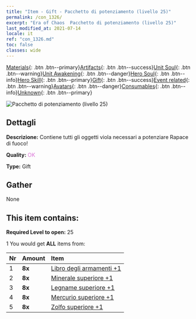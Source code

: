 ```yaml
---
title: "Item - Gift - Pacchetto di potenziamento (livello 25)"
permalink: /con_1326/
excerpt: "Era of Chaos  Pacchetto di potenziamento (livello 25)"
last_modified_at: 2021-07-14
locale: it
ref: "con_1326.md"
toc: false
classes: wide
---
```

 [Materials](/ItemsIT/){: .btn .btn--primary}[Artifacts](/ItemsIT/Artifacts/){: .btn .btn--success}[Unit Soul](/ItemsIT/UnitSoul/){: .btn .btn--warning}[Unit Awakening](/ItemsIT/UnitAwakening/){: .btn .btn--danger}[Hero Soul](/ItemsIT/HeroSoul/){: .btn .btn--info}[Hero Skill](/ItemsIT/HeroSkill/){: .btn .btn--primary}[Gift](/ItemsIT/Gift/){: .btn .btn--success}[Event related](/ItemsIT/Events/){: .btn .btn--warning}[Avatars](/ItemsIT/Avatars/){: .btn .btn--danger}[Consumables](/ItemsIT/Consumables/){: .btn .btn--info}[Unknown](/ItemsIT/Unknown/){: .btn .btn--primary}

 ![Pacchetto di potenziamento (livello 25)](/images/t/i_906001.png)

## Dettagli
 **Descrizione:** Contiene tutti gli oggetti viola necessari a potenziare Rapace di fuoco!

 **Quality:** <span style="color: #DA70D6">OK</span>

 **Type:** Gift

## Gather

  None

## This item contains:

 **Required Level to open:** 25

 1 You would get **ALL** items  from:

  | Nr | Amount |     Item    |
  |:---|:-------|:------------|
  | 1 |  **8x** | [Libro degli armamenti +1](/ItemsIT/mat_25/) |  | 
  | 2 |  **8x** | [Minerale superiore +1](/ItemsIT/mat_19/) |  | 
  | 3 |  **8x** | [Legname superiore +1](/ItemsIT/mat_20/) |  | 
  | 4 |  **8x** | [Mercurio superiore +1](/ItemsIT/mat_21/) |  | 
  | 5 |  **8x** | [Zolfo superiore +1](/ItemsIT/mat_22/) |  | 
